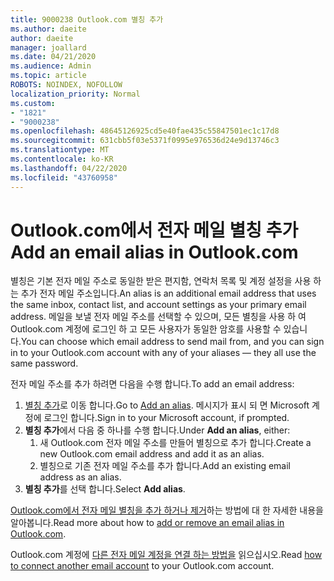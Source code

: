 ```yaml
---
title: 9000238 Outlook.com 별칭 추가
ms.author: daeite
author: daeite
manager: joallard
ms.date: 04/21/2020
ms.audience: Admin
ms.topic: article
ROBOTS: NOINDEX, NOFOLLOW
localization_priority: Normal
ms.custom:
- "1821"
- "9000238"
ms.openlocfilehash: 48645126925cd5e40fae435c55847501ec1c17d8
ms.sourcegitcommit: 631cbb5f03e5371f0995e976536d24e9d13746c3
ms.translationtype: MT
ms.contentlocale: ko-KR
ms.lasthandoff: 04/22/2020
ms.locfileid: "43760958"
---
```

# <a name="add-an-email-alias-in-outlookcom"></a><span data-ttu-id="2bb1f-102">Outlook.com에서 전자 메일 별칭 추가</span><span class="sxs-lookup"><span data-stu-id="2bb1f-102">Add an email alias in Outlook.com</span></span>

<span data-ttu-id="2bb1f-103">별칭은 기본 전자 메일 주소로 동일한 받은 편지함, 연락처 목록 및 계정 설정을 사용 하는 추가 전자 메일 주소입니다.</span><span class="sxs-lookup"><span data-stu-id="2bb1f-103">An alias is an additional email address that uses the same inbox, contact list, and account settings as your primary email address.</span></span> <span data-ttu-id="2bb1f-104">메일을 보낼 전자 메일 주소를 선택할 수 있으며, 모든 별칭을 사용 하 여 Outlook.com 계정에 로그인 하 고 모든 사용자가 동일한 암호를 사용할 수 있습니다.</span><span class="sxs-lookup"><span data-stu-id="2bb1f-104">You can choose which email address to send mail from, and you can sign in to your Outlook.com account with any of your aliases — they all use the same password.</span></span>

<span data-ttu-id="2bb1f-105">전자 메일 주소를 추가 하려면 다음을 수행 합니다.</span><span class="sxs-lookup"><span data-stu-id="2bb1f-105">To add an email address:</span></span>

1. <span data-ttu-id="2bb1f-106">[별칭 추가](https://go.microsoft.com/fwlink/p/?linkid=864833)로 이동 합니다.</span><span class="sxs-lookup"><span data-stu-id="2bb1f-106">Go to [Add an alias](https://go.microsoft.com/fwlink/p/?linkid=864833).</span></span> <span data-ttu-id="2bb1f-107">메시지가 표시 되 면 Microsoft 계정에 로그인 합니다.</span><span class="sxs-lookup"><span data-stu-id="2bb1f-107">Sign in to your Microsoft account, if prompted.</span></span>
2. <span data-ttu-id="2bb1f-108">**별칭 추가**에서 다음 중 하나를 수행 합니다.</span><span class="sxs-lookup"><span data-stu-id="2bb1f-108">Under **Add an alias**, either:</span></span>
    1. <span data-ttu-id="2bb1f-109">새 Outlook.com 전자 메일 주소를 만들어 별칭으로 추가 합니다.</span><span class="sxs-lookup"><span data-stu-id="2bb1f-109">Create a new Outlook.com email address and add it as an alias.</span></span>
    2. <span data-ttu-id="2bb1f-110">별칭으로 기존 전자 메일 주소를 추가 합니다.</span><span class="sxs-lookup"><span data-stu-id="2bb1f-110">Add an existing email address as an alias.</span></span>
3. <span data-ttu-id="2bb1f-111">**별칭 추가**를 선택 합니다.</span><span class="sxs-lookup"><span data-stu-id="2bb1f-111">Select **Add alias**.</span></span>

<span data-ttu-id="2bb1f-112">[Outlook.com에서 전자 메일 별칭을 추가 하거나 제거](https://support.office.com/article/459b1989-356d-40fa-a689-8f285b13f1f2?wt.mc_id=Office_Outlook_com_Alchemy)하는 방법에 대 한 자세한 내용을 알아봅니다.</span><span class="sxs-lookup"><span data-stu-id="2bb1f-112">Read more about how to [add or remove an email alias in Outlook.com](https://support.office.com/article/459b1989-356d-40fa-a689-8f285b13f1f2?wt.mc_id=Office_Outlook_com_Alchemy).</span></span>  

<span data-ttu-id="2bb1f-113">Outlook.com 계정에 [다른 전자 메일 계정을 연결 하는 방법을](https://support.office.com/article/c5224df4-5885-4e79-91ba-523aa743f0ba?wt.mc_id=Office_Outlook_com_Alchemy) 읽으십시오.</span><span class="sxs-lookup"><span data-stu-id="2bb1f-113">Read [how to connect another email account](https://support.office.com/article/c5224df4-5885-4e79-91ba-523aa743f0ba?wt.mc_id=Office_Outlook_com_Alchemy) to your Outlook.com account.</span></span>